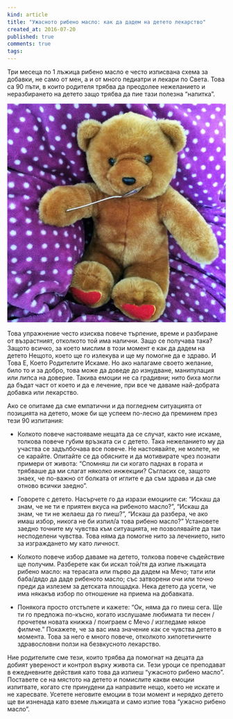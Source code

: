 ```yaml
---
kind: article
title: "Ужасното рибено масло: как да дадем на детето лекарство"
created_at: 2016-07-20
published: true
comments: true
tags:
--- 
```

Три месеца по 1 лъжица рибено масло е често изписвана схема за добавки, не само от мен, а и от много педиатри и лекари по Света.
Това са 90 пъти, в които родителя трябва да преодолее нежеланието и неразбирането на детето защо трябва да пие тази полезна “напитка”.

![fish oil](/images/posts/teddy.jpg)

Това упражнение често изисква повече търпение, време и разбиране от възрастният, отколкото той има налични. Защо се получава така? Защото всичко, за което мислим в този момент е как да дадем на детето Нещото, което ще го излекува и ще му помогне да е здраво. И Това Е, Което Родителите Искаме. Но ако налагаме своето желание, било то и за добро, това може да доведе до изнудване, манипулация или липса на доверие. Такива емоции не са градивни; нито биха могли да бъдат част от което и да е лечение, при все че даваме най-добрата добавка или лекарство.

<!-- more -->

Ако се опитаме да сме емпатични и да погледнем ситуацията от позицията на детето, може би ще успеем по-лесно да преминем през тези 90 изпитания:

* Колкото повече настояваме нещата да се случат, както ние искаме, толкова повече губим връзката си с детето. Така нежеланието му да участва се задълбочава все повече. Не настоявайте, не молете, не се карайте. Опитайте се да обясните и да мотивирате чрез познати примери от живота: “Спомняш ли си когато паднах в гората и трябваше да ми слагат няколко инжекции? Съгласих се, защото знаех, че по-важно от болката от иглите е да съм здрава и да сме отново всички заедно”.<br />

* Говорете с детето. Насърчете го да изрази емоциите си: “Искаш да знам, че не ти е приятен вкуса на рибеното масло?”, “Искаш да знам, че ти не желаеш да го пиеш?”, “Искаш да разбера, че ако имаш избор, никога не би изпил/а това рибено масло?” Установете заедно точните му чувства към ситуацията, не позволявайте да таи несподелени чувства. Това няма да помогне нито за лечението, нито за изграждането му като личност.<br />

* Колкото повече избор даваме на детето, толкова повече съдействие ще получим. Разберете как би искал той/тя да изпие лъжицата рибено масло: на терасата или първо да дадем на Мечо; тати или баба/дядо да даде рибеното масло; със затворени очи или точно преди да излезем за детската площадка. Нека детето да усети, че има някакъв избор по отношение на приема на добавката.<br /> 

* Понякога просто отстъпете и кажете: “Ок, няма да го пиеш сега. Ще ти го предложа по-късно, когато изслушаме любимата ти песен / прочетем новата книжка / поиграем с Мечо / изгледаме някое филмче.” Покажете, че за вас има значение как се чувства детето в момента. Това за него е много повече, отколкото хипотетичните здравословни ползи на безвкусното лекарство.<br />

Ние родителите сме тези, които трябва да помогнат на децата да добият увереност и контрол върху живота си. Тези уроци се преподават в ежедневните действия като това да изпиеш “ужасното рибено масло”. Поставете се на мястото на детето и помислите какви емоции изпитвате, когато сте принудени да направите нещо, което не искате и не харесвате. Усетете неговите емоции в този момент и нерядко детето ще ви изненада като вземе лъжицата и само изпие това “ужасно рибено масло”.
